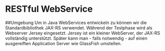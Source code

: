 RESTful WebService
===

##Umgebung
Um in Java WebServices entwickeln zu können wir die Standardbibliothek JAX-RS verwendet. 
Während der Testphase wird als Webserver Jersey eingesetzt. Jersey ist ein kleiner WebServer, der JAX-RS vollständig unterstützt.
Später kann man - falls notwendig - auf einen ausgereiften Application Server wie GlassFish umstellen.
